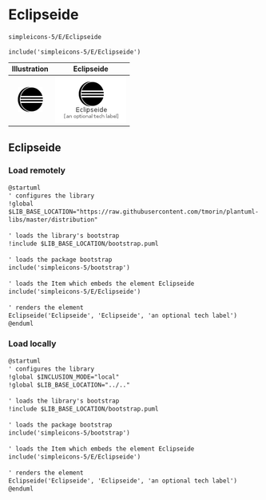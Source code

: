 # Eclipseide


```text
simpleicons-5/E/Eclipseide
```

```text
include('simpleicons-5/E/Eclipseide')
```



| Illustration | Eclipseide |
| :---: | :---: |
| ![illustration for Illustration](../../simpleicons-5/E/Eclipseide.png) | ![illustration for Eclipseide](../../simpleicons-5/E/Eclipseide.Local.png) |




## Eclipseide

### Load remotely
```plantuml
@startuml
' configures the library
!global $LIB_BASE_LOCATION="https://raw.githubusercontent.com/tmorin/plantuml-libs/master/distribution"

' loads the library's bootstrap
!include $LIB_BASE_LOCATION/bootstrap.puml

' loads the package bootstrap
include('simpleicons-5/bootstrap')

' loads the Item which embeds the element Eclipseide
include('simpleicons-5/E/Eclipseide')

' renders the element
Eclipseide('Eclipseide', 'Eclipseide', 'an optional tech label')
@enduml
```

### Load locally
```plantuml
@startuml
' configures the library
!global $INCLUSION_MODE="local"
!global $LIB_BASE_LOCATION="../.."

' loads the library's bootstrap
!include $LIB_BASE_LOCATION/bootstrap.puml

' loads the package bootstrap
include('simpleicons-5/bootstrap')

' loads the Item which embeds the element Eclipseide
include('simpleicons-5/E/Eclipseide')

' renders the element
Eclipseide('Eclipseide', 'Eclipseide', 'an optional tech label')
@enduml
```

